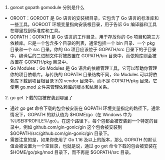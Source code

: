1. goroot gopath gomodule 分别是什么
  - OROOT：GOROOT 是 Go 语言的安装根目录，它包含了 Go 语言的标准库和一些工具。GOROOT 环境变量指向安装根目录，用于告诉 Go 编译器和工具在哪里找到标准库和工具。 
  - GOPATH：GOPATH 是 Go 语言的工作目录，用于存放你的 Go 项目和第三方依赖库。它是一个包含多个目录的列表，通常包括一个 bin 目录、一个 pkg 目录和一个 src 目录。你的 Go 项目应该位于 GOPATH/src 目录下的子目录中，编译后的二进制文件将被放置在 GOPATH/bin 目录中，而依赖库则会被放置在 GOPATH/pkg 目录中。 
  - Go Modules：Go Modules 是 Go 语言的依赖管理工具，它可以帮助你管理你的项目依赖库。与传统的 GOPATH 目录结构不同，Go Modules 可以将依赖库下载到项目根目录下的 vendor 目录中，而不是 GOPATH/pkg 目录。它使用 go.mod 文件来管理依赖库的版本和依赖关系。
2. go get 下载的包被安装到哪里了
  - 通过 go get 命令下载的包会被安装在 GOPATH 环境变量指定的路径下。通常情况下，GOPATH 的默认值为 $HOME/go（在 Windows 中为 %USERPROFILE%\go）。在这个路径下，每个包都会被安装到一个特定的目录中，例如 github.com/gin-gonic/gin 这个包会被安装到 $GOPATH/src/github.com/gin-gonic/gin 目录下。 
  - 需要注意的是，如果你使用了 Go 1.16 及以上的版本，那么 GOPATH 的默认值会被设置为一个空目录，也就是说，通过 go get 命令下载的包会被安装在 $HOME/go/pkg/mod 目录下，而不再是 $GOPATH/src 目录。

